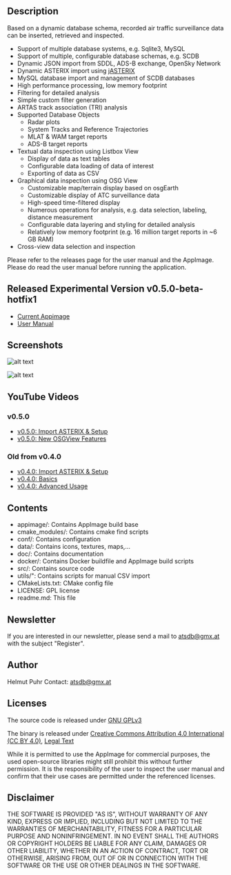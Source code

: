 ## Description
Based on a dynamic database schema, recorded air traffic surveillance data can be inserted, retrieved and inspected.

- Support of multiple database systems, e.g. Sqlite3, MySQL
- Support of multiple, configurable database schemas, e.g. SCDB
- Dynamic JSON import from SDDL, ADS-B exchange, OpenSky Network
- Dynamic ASTERIX import using [jASTERIX](https://github.com/hpuhr/jASTERIX)
- MySQL database import and management of SCDB databases
- High performance processing, low memory footprint
- Filtering for detailed analysis
- Simple custom filter generation
- ARTAS track association (TRI) analysis
- Supported Database Objects
  - Radar plots
  - System Tracks and Reference Trajectories
  - MLAT & WAM target reports
  - ADS-B target reports
- Textual data inspection using Listbox View
  - Display of data as text tables
  - Configurable data loading of data of interest
  - Exporting of data as CSV
- Graphical data inspection using OSG View
  - Customizable map/terrain display based on osgEarth
  - Customizable display of ATC surveillance data
  - High-speed time-filtered display
  - Numerous operations for analysis, e.g. data selection, labeling, distance measurement
  - Configurable data layering and styling for detailed analysis
  - Relatively low memory footprint (e.g. 16 million target reports in ~6 GB RAM)
- Cross-view data selection and inspection


Please refer to the releases page for the user manual and the AppImage. Please do read the user manual before running the application.

## Released Experimental Version v0.5.0-beta-hotfix1
- [Current Appimage](https://github.com/hpuhr/ATSDB/releases/download/v0.5.0-beta.hf1/ATSDB-v0.5.0-hotfix1_x86_64.AppImage)
- [User Manual](https://github.com/hpuhr/ATSDB/releases/download/v0.5.0-beta/user_manual_v0.5.0.pdf)

## Screenshots

![alt text](https://github.com/hpuhr/ATSDB/blob/master/doc/screenshots/app_ss1.png)

![alt text](https://github.com/hpuhr/ATSDB/blob/master/doc/screenshots/app_ss2.png)

## YouTube Videos
### v0.5.0
- [v0.5.0: Import ASTERIX & Setup](https://youtu.be/o1S3S9tcifA)
- [v0.5.0: New OSGView Features](https://youtu.be/c1v3tIjNLVM)

### Old from v0.4.0
- [v0.4.0: Import ASTERIX & Setup](https://youtu.be/QIMVb9HNBJc)
- [v0.4.0: Basics](https://youtu.be/ny47qrBlyfM)
- [v0.4.0: Advanced Usage](https://youtu.be/_L65VO8TsyE)


## Contents

- appimage/: Contains AppImage build base
- cmake_modules/: Contains cmake find scripts
- conf/: Contains configuration
- data/: Contains icons, textures, maps,...
- doc/: Contains documentation
- docker/: Contains Docker buildfile and AppImage build scripts
- src/: Contains source code
- utils/": Contains scripts for manual CSV import
- CMakeLists.txt: CMake config file
- LICENSE: GPL license
- readme.md: This file

## Newsletter
If you are interested in our newsletter, please send a mail to atsdb@gmx.at with the subject "Register".

## Author
Helmut Puhr
Contact: atsdb@gmx.at

## Licenses
The source code is released under [GNU GPLv3](https://www.gnu.org/licenses/gpl-3.0.en.html)

The binary is released under [Creative Commons Attribution 4.0 International (CC BY 4.0)](https://creativecommons.org/licenses/by/4.0/), [Legal Text](https://creativecommons.org/licenses/by/4.0/legalcode)

While it is permitted to use the AppImage for commercial purposes, the used open-source libraries might still prohibit this without further permission. It is the responsibility of the user to inspect the user manual and confirm that their use cases are permitted under the referenced licenses.

Disclaimer
----------

THE SOFTWARE IS PROVIDED "AS IS", WITHOUT WARRANTY OF ANY KIND, EXPRESS OR IMPLIED, INCLUDING BUT NOT LIMITED TO THE WARRANTIES OF MERCHANTABILITY, FITNESS FOR A PARTICULAR PURPOSE AND NONINFRINGEMENT. IN NO EVENT SHALL THE AUTHORS OR COPYRIGHT HOLDERS BE LIABLE FOR ANY CLAIM, DAMAGES OR OTHER LIABILITY, WHETHER IN AN ACTION OF CONTRACT, TORT OR OTHERWISE, ARISING FROM, OUT OF OR IN CONNECTION WITH THE SOFTWARE OR THE USE OR OTHER DEALINGS IN THE SOFTWARE.


